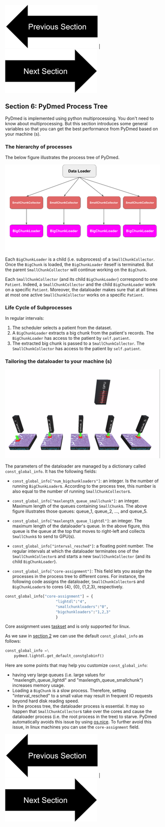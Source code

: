 


[![button](prevsectionv3.png)](tutorial_section6.html) | [![button](nextsectionv3.png)](tutorial_section8.html)


## Section 6: PyDmed Process Tree
PyDmed is implemented using python multiprocessing.
You don't need to know about multiprocessing.
But this section introduces some general variables so that you can get the best performance from PyDmed
based on your machine (s).

### The hierarchy of processes
The below figure illustrates the process tree of PyDmed.

![PyDmed process tree](pydmed_process_tree_v2.png)

Each `BigChunkLoader` is a child (i.e. subprocess) of a `SmallChunkCollector`.
Once the `BigChunk` is loaded, the `BigChunkLoader` iteself is terminated. But the parent `SmallChunkCollector`
will continue working on the `BigChunk`.

Each `SmallChunkCollector` (and its child `BigChunkLoader`) correspond to one `Patient`.
Indeed, a `SmallChunkCollector` and the child `BigChunkLoader` work on a specific `Patient`.
Moreover, the dataloader makes sure that at all times at most one active `SmallChunkCollector` works on a specific `Patient`.

### Life Cycle of Subprocesses
In regular intervals:
1. The scheduler selects a patient from the dataset.
2. A `BigChunkLoader` extracts a big chunk from the patient's records. The `BigChunkLoader` has access to the patient by `self.patient`.
3. The extracted big chunk is passed to a `SmallChunkCollector`. The `SmallChunkCollector` has access to the patient by `self.patient`.


### Tailoring the dataloader to your machine (s)

![sample output 1](scshot_dataloader.png)

The parameters of the dataloader are managed by a dictionary called `const_global_info`.
It has the following fields:
- `const_global_info["num_bigchunkloaders"]`: an integer. Is the number of running `BigChunkLoader`s.
        According to the process tree, this number is also equal to the number of running `SmallChunkCollector`s.
- `const_global_info["maxlength_queue_smallchunk"]`: an integer. Maximum length of the queues containing `SmallChunk`s.
                            The above figure illustrates those queues: queue_1, queue_2, ..., and queue_5.
- `const_global_info["maxlength_queue_lightdl"]`: an integer. The maximum length of the dataloader's queue. In the above figure,
                             this queue is the queue at the top that moves to right-left and collects `SmallChunk`s to send to GPU(s).
- `const_global_info["interval_resched"]`: a floating point number. The regular intervals at which the dataloader terminates one of the `SmallChunkCollector`s
   and starts a new `SmallChunkCollector` (and its child `BigChunkLoader`).
   
- `const_global_info["core-assignment"]`: This field lets you assign the processes in the process tree to different cores.
For instance, the following code assigns the dataloader, `SmallChunkCollector`s and `BigChunkLoader`s to cores
 {4}, {0}, {1,2,3}, respectively.
```python
const_global_info["core-assignment"] = {
                       "lightdl":"4",
                       "smallchunkloaders":"0",
                       "bigchunkloaders":"1,2,3"
                       }
```
Core assignment uses [taskset](https://man7.org/linux/man-pages/man1/taskset.1.html) and is only supported for linux.

As we saw in [section 2](tutorial_section2.html) we can use the default `const_global_info` as follows:
```python
const_global_info =\
    pydmed.lightdl.get_default_constglobinf()
```
Here are some points that may help you customize `const_global_info`:
- having very large queues (i.e. large values for "maxlength_queue_lightdl" and "maxlength_queue_smallchunk")
  increases memory usage.
- Loading a `BigChunk` is a slow process. Therefore, setting 
  "interval_resched" to a small value may result in frequent IO requests beyond hard disk reading speed.
- In the process tree, the dataloader process is essential. It may so happen that `SmallChunkCollector`s take over the 
  cores and cause the dataloader process (i.e. the root process in the tree) to starve. PyDmed automatically
  avoids this issue by using [os.nice](https://docs.python.org/2/library/os.html).
  To further avoid this issue, in linux machines you can use the `core-assignment` field.
  
  
[![button](prevsectionv3.png)](tutorial_section6.html) | [![button](nextsectionv3.png)](tutorial_section8.html)


